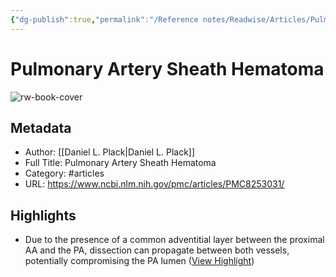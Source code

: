 ```yaml
---
{"dg-publish":true,"permalink":"/Reference notes/Readwise/Articles/Pulmonary Artery Sheath Hematoma/"}
---
```


# Pulmonary Artery Sheath Hematoma

![rw-book-cover](https://www.ncbi.nlm.nih.gov/corehtml/pmc/pmcgifs/pmc-graphic-share.png?_=0)

## Metadata
- Author: [[Daniel L. Plack\|Daniel L. Plack]]
- Full Title: Pulmonary Artery Sheath Hematoma
- Category: #articles
- URL: https://www.ncbi.nlm.nih.gov/pmc/articles/PMC8253031/

## Highlights
- Due to the presence of a common adventitial layer between the proximal AA and the PA, dissection can propagate between both vessels, potentially compromising the PA lumen ([View Highlight](https://read.readwise.io/read/01grkmhvdvma6ecng2yts4a5gd))

